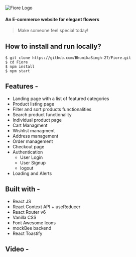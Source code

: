 ![Fiore Logo](https://res.cloudinary.com/dgoldjr3g/image/upload/v1685258825/NegProjects/logo_xx4spr.jpg)

#### An E-commerce website for elegant flowers
> Make someone feel special today!

## How to install and run locally?

``` 
$ git clone https://github.com/BhumikaSingh-27/Fiore.git
$ cd Fiore
$ npm install
$ npm start
```
## Features -

- Landing page with a list of featured categories
- Product listing page
- Filter and sort products functionalities
- Search product functionality
- Individual product page
- Cart Managment
- Wishlist managment
- Address management
- Order management
- Checkout page
- Authentication
  - User Login
  - User Signup
  - logout
- Loading and Alerts 

## Built with -

- React JS
- React Context API + useReducer
- React Router v6
- Vanilla CSS
- Font Awesome Icons
- mockBee backend
- React Toastify

##  Video -

